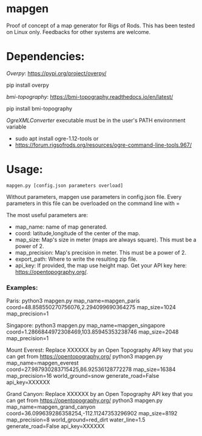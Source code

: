 # mapgen
Proof of concept of a map generator for Rigs of Rods.
This has been tested on Linux only. Feedbacks for other systems are welcome.

# Dependencies:

*Overpy*: https://pypi.org/project/overpy/

pip install overpy

*bmi-topography*: https://bmi-topography.readthedocs.io/en/latest/

pip install bmi-topography

*OgreXMLConverter* executable must be in the user's PATH environment variable

- sudo apt install ogre-1.12-tools
or
- https://forum.rigsofrods.org/resources/ogre-command-line-tools.967/

# Usage:
    mapgen.py [config.json parameters overload]

Without parameters, mapgen use parameters in config.json file.
Every parameters in this file can be overloaded on the command line with <parameter>=<value>

The most useful parameters are:

 - map_name: name of map generated.
 - coord: latitude,longitude of the center of the map.
 - map_size: Map's size in meter (maps are always square). This must be a power of 2.
 - map_precision: Map's precision in meter. This must be a power of 2.
 - export_path: Where to write the resulting zip file.
 - api_key: If provided, the map use height map. Get your API key here: https://opentopography.org/.
 
### Examples:
Paris:
    python3 mapgen.py map_name=mapgen_paris coord=48.858550270756076,2.294099690364275 map_size=1024 map_precision=1

Singapore:
    python3 mapgen.py map_name=mapgen_singapore coord=1.2866844972308469,103.85945353238746 map_size=2048 map_precision=1

Mount Everest:
    Replace XXXXXX by an Open Topography API key that you can get from https://opentopography.org/
    python3 mapgen.py map_name=mapgen_everest coord=27.987930283715425,86.92536128772278 map_size=16384 map_precision=16 world_ground=snow generate_road=False api_key=XXXXXX

Grand Canyon:
    Replace XXXXXX by an Open Topography API key that you can get from https://opentopography.org/
    python3 mapgen.py map_name=mapgen_grand_canyon coord=36.099639286358254,-112.11247353296902 map_size=8192 map_precision=8 world_ground=red_dirt water_line=1.5 generate_road=False api_key=XXXXXX
